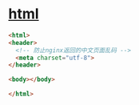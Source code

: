 # [html](https://developer.mozilla.org/en-US/docs/Web/HTML)

```html
<html>
<header>
  <!-- 防止nginx返回的中文页面乱码 -->
  <meta charset="utf-8">
</header>

<body></body>

</html>
```
